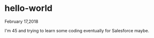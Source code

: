 # hello-world
February 17,2018

I'm 45 and trying to learn some coding eventually for Salesforce maybe.
